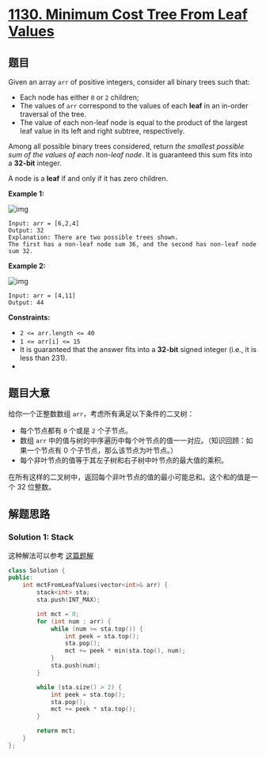 # [1130. Minimum Cost Tree From Leaf Values](https://leetcode-cn.com/problems/minimum-cost-tree-from-leaf-values/)

## 题目

Given an array `arr` of positive integers, consider all binary trees such that:

- Each node has either `0` or `2` children;
- The values of `arr` correspond to the values of each **leaf** in an in-order traversal of the tree.
- The value of each non-leaf node is equal to the product of the largest leaf value in its left and right subtree, respectively.

Among all possible binary trees considered, return *the smallest possible sum of the values of each non-leaf node*. It is guaranteed this sum fits into a **32-bit** integer.

A node is a **leaf** if and only if it has zero children.

 

**Example 1:**

![img](https://assets.leetcode.com/uploads/2021/08/10/tree1.jpg)

```
Input: arr = [6,2,4]
Output: 32
Explanation: There are two possible trees shown.
The first has a non-leaf node sum 36, and the second has non-leaf node sum 32.
```

**Example 2:**

![img](https://assets.leetcode.com/uploads/2021/08/10/tree2.jpg)

```
Input: arr = [4,11]
Output: 44
```

 

**Constraints:**

- `2 <= arr.length <= 40`
- `1 <= arr[i] <= 15`
- It is guaranteed that the answer fits into a **32-bit** signed integer (i.e., it is less than 231).
- 

## 题目大意

给你一个正整数数组 `arr`，考虑所有满足以下条件的二叉树：

- 每个节点都有 `0` 个或是 `2` 个子节点。
- 数组 `arr` 中的值与树的中序遍历中每个叶节点的值一一对应。（知识回顾：如果一个节点有 0 个子节点，那么该节点为叶节点。）
- 每个非叶节点的值等于其左子树和右子树中叶节点的最大值的乘积。

在所有这样的二叉树中，返回每个非叶节点的值的最小可能总和。这个和的值是一个 32 位整数。

## 解题思路

### Solution 1: Stack

这种解法可以参考 [这篇题解](https://leetcode-cn.com/problems/minimum-cost-tree-from-leaf-values/solution/wei-shi-yao-dan-diao-di-jian-zhan-de-suan-fa-ke-xi/)


````c++
class Solution {
public:
    int mctFromLeafValues(vector<int>& arr) {
        stack<int> sta;
        sta.push(INT_MAX);

        int mct = 0;
        for (int num : arr) {
            while (num >= sta.top()) {
                int peek = sta.top();
                sta.pop();
                mct += peek * min(sta.top(), num);
            }
            sta.push(num);
        }

        while (sta.size() > 2) {
            int peek = sta.top();
            sta.pop();
            mct += peek * sta.top();
        }

        return mct;
    }
};
````

